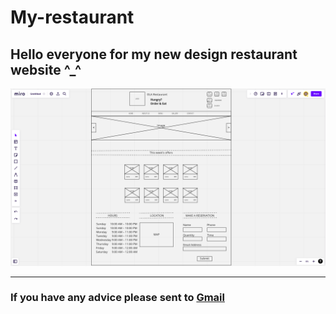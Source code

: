 # My-restaurant

## Hello everyone for my new design restaurant website ^_^


![website](Screenshot.png)

---

### If you have any advice please sent to [Gmail](olashlool94@gmail.com)
